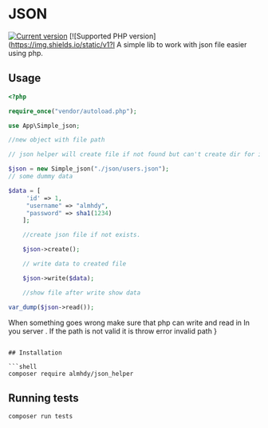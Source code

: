 # JSON

[![Current version](https://img.shields.io/packagist/v/beste/json.svg?logo=composer)](https://packagist.org/packages/almhdy/json_helper)
[![Supported PHP version](https://img.shields.io/static/v1?l
A simple lib to work with json file easier using php.
## Usage

```php
<?php

require_once("vendor/autoload.php");

use App\Simple_json;

//new object with file path

// json helper will create file if not found but can't create dir for it

$json = new Simple_json("./json/users.json");
// some dummy data

$data = [
     'id' => 1,
     "username" => "almhdy",
     "password" => sha1(1234)
    ];

    //create json file if not exists.

    $json->create();

    // write data to created file

    $json->write($data);

    //show file after write show data

var_dump($json->read());

```
When something goes wrong make sure that php can write and read in
In you server .
If the path is not valid it is throw error invalid path
}
```

## Installation

```shell
composer require almhdy/json_helper
```

## Running tests

```shell
composer run tests
```
